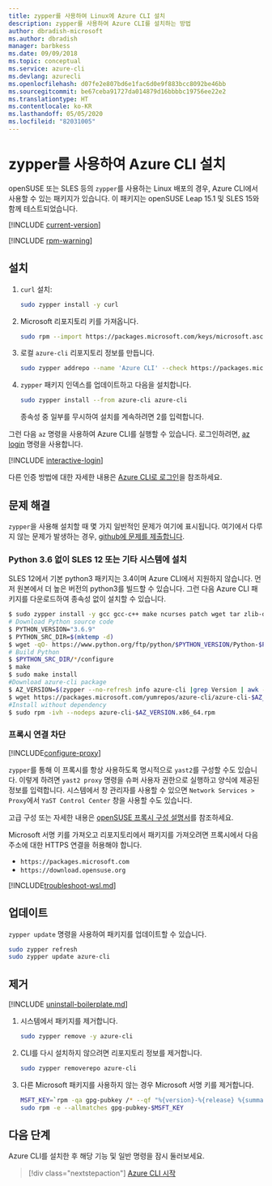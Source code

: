 ```yaml
---
title: zypper를 사용하여 Linux에 Azure CLI 설치
description: zypper를 사용하여 Azure CLI를 설치하는 방법
author: dbradish-microsoft
ms.author: dbradish
manager: barbkess
ms.date: 09/09/2018
ms.topic: conceptual
ms.service: azure-cli
ms.devlang: azurecli
ms.openlocfilehash: d07fe2e807bd6e1fac6d0e9f883bcc8092be46bb
ms.sourcegitcommit: be67ceba91727da014879d16bbbbc19756ee22e2
ms.translationtype: HT
ms.contentlocale: ko-KR
ms.lasthandoff: 05/05/2020
ms.locfileid: "82031005"
---
```

# <a name="install-azure-cli-with-zypper"></a>zypper를 사용하여 Azure CLI 설치

openSUSE 또는 SLES 등의 `zypper`를 사용하는 Linux 배포의 경우, Azure CLI에서 사용할 수 있는 패키지가 있습니다. 이 패키지는 openSUSE Leap 15.1 및 SLES 15와 함께 테스트되었습니다.

[!INCLUDE [current-version](includes/current-version.md)]

[!INCLUDE [rpm-warning](includes/rpm-warning.md)]

## <a name="install"></a>설치

1. `curl` 설치:

   ```bash
   sudo zypper install -y curl
   ```

2. Microsoft 리포지토리 키를 가져옵니다.

   ```bash
   sudo rpm --import https://packages.microsoft.com/keys/microsoft.asc
   ```

3. 로컬 `azure-cli` 리포지토리 정보를 만듭니다.

   ```bash
   sudo zypper addrepo --name 'Azure CLI' --check https://packages.microsoft.com/yumrepos/azure-cli azure-cli
   ```

4. `zypper` 패키지 인덱스를 업데이트하고 다음을 설치합니다.

   ```bash
   sudo zypper install --from azure-cli azure-cli
   ```
   종속성 중 일부를 무시하여 설치를 계속하려면 2를 입력합니다.

그런 다음 `az` 명령을 사용하여 Azure CLI를 실행할 수 있습니다. 로그인하려면, [az login](/cli/azure/reference-index#az-login) 명령을 사용합니다.

[!INCLUDE [interactive-login](includes/interactive-login.md)]

다른 인증 방법에 대한 자세한 내용은 [Azure CLI로 로그인](authenticate-azure-cli.md)을 참조하세요.

## <a name="troubleshooting"></a>문제 해결

`zypper`을 사용해 설치할 때 몇 가지 일반적인 문제가 여기에 표시됩니다. 여기에서 다루지 않는 문제가 발생하는 경우, [github에 문제를 제출합니다](https://github.com/Azure/azure-cli/issues).

### <a name="install-on-sles-12-or-other-systems-without-python-36"></a>Python 3.6 없이 SLES 12 또는 기타 시스템에 설치

SLES 12에서 기본 python3 패키지는 3.4이며 Azure CLI에서 지원하지 않습니다. 먼저 원본에서 더 높은 버전의 python3를 빌드할 수 있습니다. 그런 다음 Azure CLI 패키지를 다운로드하여 종속성 없이 설치할 수 있습니다.
```bash
$ sudo zypper install -y gcc gcc-c++ make ncurses patch wget tar zlib-devel zlib openssl-devel
# Download Python source code
$ PYTHON_VERSION="3.6.9"
$ PYTHON_SRC_DIR=$(mktemp -d)
$ wget -qO- https://www.python.org/ftp/python/$PYTHON_VERSION/Python-$PYTHON_VERSION.tgz | tar -xz -C "$PYTHON_SRC_DIR"
# Build Python
$ $PYTHON_SRC_DIR/*/configure
$ make
$ sudo make install
#Download azure-cli package 
$ AZ_VERSION=$(zypper --no-refresh info azure-cli |grep Version | awk -F': ' '{print $2}' | awk '{$1=$1;print}')
$ wget https://packages.microsoft.com/yumrepos/azure-cli/azure-cli-$AZ_VERSION.x86_64.rpm
#Install without dependency
$ sudo rpm -ivh --nodeps azure-cli-$AZ_VERSION.x86_64.rpm
```

### <a name="proxy-blocks-connection"></a>프록시 연결 차단

[!INCLUDE[configure-proxy](includes/configure-proxy.md)]

`zypper`를 통해 이 프록시를 항상 사용하도록 명시적으로 `yast2`를 구성할 수도 있습니다. 이렇게 하려면 `yast2 proxy` 명령을 슈퍼 사용자 권한으로 실행하고 양식에 제공된 정보를 입력합니다. 시스템에서 창 관리자를 사용할 수 있으면 `Network Services > Proxy`에서 `YaST Control Center` 창을 사용할 수도 있습니다.

고급 구성 또는 자세한 내용은 [openSUSE 프록시 구성 설명서](https://www.suse.com/documentation/slms1/book_slms/data/sec_wy_config_updates_proxy.html)를 참조하세요.

Microsoft 서명 키를 가져오고 리포지토리에서 패키지를 가져오려면 프록시에서 다음 주소에 대한 HTTPS 연결을 허용해야 합니다.

* `https://packages.microsoft.com`
* `https://download.opensuse.org`

[!INCLUDE[troubleshoot-wsl.md](includes/troubleshoot-wsl.md)]

## <a name="update"></a>업데이트

`zypper update` 명령을 사용하여 패키지를 업데이트할 수 있습니다.

```bash
sudo zypper refresh
sudo zypper update azure-cli
```

## <a name="uninstall"></a>제거

[!INCLUDE [uninstall-boilerplate.md](includes/uninstall-boilerplate.md)]

1. 시스템에서 패키지를 제거합니다.

    ```bash
    sudo zypper remove -y azure-cli
    ```

2. CLI를 다시 설치하지 않으려면 리포지토리 정보를 제거합니다.

   ```bash
   sudo zypper removerepo azure-cli
   ```

3. 다른 Microsoft 패키지를 사용하지 않는 경우 Microsoft 서명 키를 제거합니다.

   ```bash
   MSFT_KEY=`rpm -qa gpg-pubkey /* --qf "%{version}-%{release} %{summary}\n" | grep Microsoft | awk '{print $1}'`
   sudo rpm -e --allmatches gpg-pubkey-$MSFT_KEY
   ```

## <a name="next-steps"></a>다음 단계

Azure CLI를 설치한 후 해당 기능 및 일반 명령을 잠시 둘러보세요.

> [!div class="nextstepaction"]
> [Azure CLI 시작](get-started-with-azure-cli.md)
